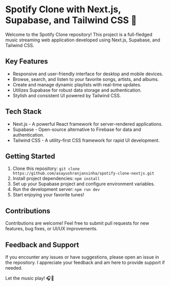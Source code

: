 # Spotify Clone with Next.js, Supabase, and Tailwind CSS 🎵

Welcome to the Spotify Clone repository! This project is a full-fledged music streaming web application developed using Next.js, Supabase, and Tailwind CSS.

## Key Features

- Responsive and user-friendly interface for desktop and mobile devices.
- Browse, search, and listen to your favorite songs, artists, and albums.
- Create and manage dynamic playlists with real-time updates.
- Utilizes Supabase for robust data storage and authentication.
- Stylish and consistent UI powered by Tailwind CSS.

## Tech Stack

- Next.js - A powerful React framework for server-rendered applications.
- Supabase - Open-source alternative to Firebase for data and authentication.
- Tailwind CSS - A utility-first CSS framework for rapid UI development.

## Getting Started

1. Clone this repository: `git clone https://github.com/asayushranjansinha/spotify-clone-nextjs.git`
2. Install project dependencies: `npm install`
3. Set up your Supabase project and configure environment variables.
4. Run the development server: `npm run dev`
5. Start enjoying your favorite tunes!

## Contributions

Contributions are welcome! Feel free to submit pull requests for new features, bug fixes, or UI/UX improvements.

## Feedback and Support

If you encounter any issues or have suggestions, please open an issue in the repository. I appreciate your feedback and am here to provide support if needed.

Let the music play! 🎧🎉
